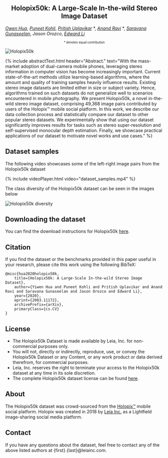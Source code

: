 <center><h2> Holopix50k: A Large-Scale In-the-wild Stereo Image Dataset </h2></center>

[*Owen Hua*](https://www.linkedin.com/in/owen-yiwen-hua/), 
[*Puneet Kohli*](https://www.linkedin.com/in/punkohl), 
[*Pritish Uplavikar*](https://www.linkedin.com/in/pritishuplavikar) \*, 
[*Anand Ravi*](https://www.linkedin.com/in/anandravi24) \*, 
[*Saravana Gunaseelan*](https://www.linkedin.com/in/saravanaguna), 
*Jason Orozco*, 
[*Edward Li*](https://www.linkedin.com/in/edward-li-947a3829/)

<center><sub><sup>* denotes equal contribution</sup></sub></center>

![Holopix50k](https://leiainc.github.com/holopix50k/images/mosaic.png "Holopix50k")

{% include abstractText.html header="Abstract." text="With the mass-market adoption of dual-camera mobile phones, leveraging stereo information in computer vision has 
    become increasingly important. Current state-of-the-art methods utilize learning-based algorithms, where the 
    amount and quality of training samples heavily influence results. Existing stereo image datasets are limited 
    either in size or subject variety. Hence, algorithms trained on such datasets do not generalize well to scenarios 
    encountered in mobile photography. We present Holopix50k, a novel in-the-wild stereo image dataset, comprising 49,368 
    image pairs contributed by users of the Holopix™ mobile social platform. In this work, we describe our data collection 
    process and statistically compare our dataset to other popular stereo datasets. We experimentally show that using our 
    dataset significantly improves results for tasks such as stereo super-resolution and self-supervised monocular depth 
    estimation. Finally, we showcase practical applications of our dataset to motivate novel works and use cases." %}

## Dataset samples

The following video showcases some of the left-right image pairs from the Holopix50k dataset 

{% include videoPlayer.html video="dataset_samples.mp4" %}

The class diversity of the Holopix50k dataset can be seen in the images below

![Holopix50k diversity](https://leiainc.github.com/holopix50k/images/holopix50k_diversity.png "Holopix50k diversity")

## Downloading the dataset

You can find the download instructions for Holopix50k [here](https://github.com/LeiaInc/holopix50k/tree/master#downloading-the-dataset).

## Citation

If you find the dataset or the benchmarks provided in this paper useful in your research, please cite this work using 
the following BibTeX:

```
@misc{hua2020holopix50k,
    title={Holopix50k: A Large-Scale In-the-wild Stereo Image Dataset},
    author={Yiwen Hua and Puneet Kohli and Pritish Uplavikar and Anand Ravi and Saravana Gunaseelan and Jason Orozco and Edward Li},
    year={2020},
    eprint={2003.11172},
    archivePrefix={arXiv},
    primaryClass={cs.CV}
}
```

## License

* The Holopix50k Dataset is made available by Leia, Inc. for non-commercial purposes only.
* You will not, directly or indirectly, reproduce, use, or convey the Holopix50k Dataset or any Content, or any work product or data derived therefrom, for commercial purposes. 
* Leia, Inc. reserves the right to terminate your access to the Holopix50k dataset at any time in its sole discretion.
* The complete Holopix50k dataset license can be found [here](https://leiainc.github.com/holopix50k/LICENSE).

## About

The Holopix50k dataset was crowd-sourced from the [Holopix™](https://www.holopix.com/) mobile social platform. Holopix was created in 2018 by 
[Leia Inc.](https://www.leiainc.com/) as a Lightfield image-sharing social media platform.

## Contact

If you have any questions about the dataset, feel free to contact any of the above listed authors at 
{first}.{last}@leiainc.com. 
